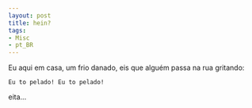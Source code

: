 ```yaml
---
layout: post
title: hein?
tags:
- Misc
- pt_BR
---
```

Eu aqui em casa, um frio danado, eis que alguém passa na rua gritando:

```
Eu to pelado! Eu to pelado!
```

eita...
